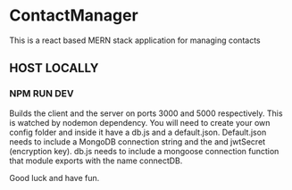 # ContactManager
This is a react based MERN stack application for managing contacts


## HOST LOCALLY

### NPM RUN DEV

Builds the client and the server on ports 3000 and 5000 respectively. This is watched by nodemon dependency. 
You will need to create your own config folder and inside it have a db.js and a default.json.
Default.json needs to include a MongoDB connection string and the and jwtSecret (encryption key).
db.js needs to include a mongoose connection function that module exports with the name connectDB.

Good luck and have fun.
